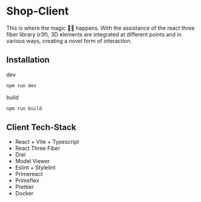 # Shop-Client

This is where the magic 🧙‍♂️ happens. With the assistance of the react three fiber library (r3f), 3D elements are integrated at different points and in various ways, creating a novel form of interaction.

## Installation

dev

```bash
npm run dev
```

build

```bash
npm run build
```

## Client Tech-Stack

-   React + Vite + Typescript
-   React Three Fiber
-   Drei
-   Model Viewer
-   Eslint + Stylelint
-   Primereact
-   Primeflex
-   Prettier
-   Docker
